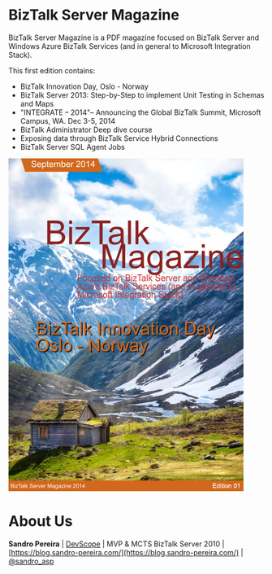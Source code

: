 # BizTalk Server Magazine
BizTalk Server Magazine is a PDF magazine focused on BizTalk Server and Windows Azure BizTalk Services (and in general to Microsoft Integration Stack).

This first edition contains:
* BizTalk Innovation Day, Oslo - Norway
* BizTalk Server 2013: Step-by-Step to implement Unit Testing in Schemas and Maps
* "INTEGRATE – 2014"– Announcing the Global BizTalk Summit, Microsoft Campus, WA. Dec 3-5, 2014
* BizTalk Administrator Deep dive course
* Exposing data through BizTalk Service Hybrid Connections
* BizTalk Server SQL Agent Jobs

![BizTalk Server Magazine](media/Capture.png)

# About Us
**Sandro Pereira** | [DevScope](http://www.devscope.net/) | MVP & MCTS BizTalk Server 2010 | [https://blog.sandro-pereira.com/](https://blog.sandro-pereira.com/) | [@sandro_asp](https://twitter.com/sandro_asp)
